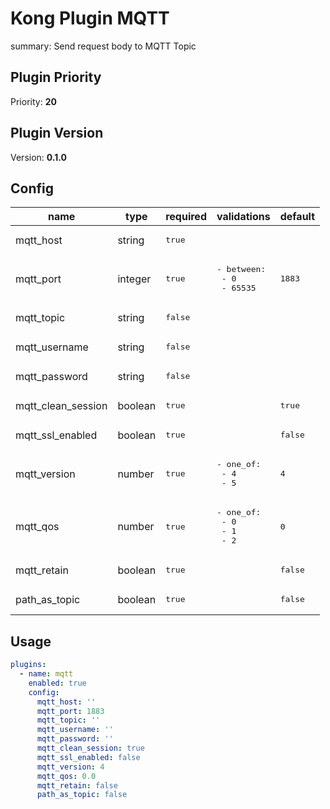 # Kong Plugin MQTT

summary: Send request body to MQTT Topic

<!-- BEGINNING OF KONG-PLUGIN DOCS HOOK -->
## Plugin Priority

Priority: **20**

## Plugin Version

Version: **0.1.0**

## Config

| name | type | required | validations | default |
|-----|-----|-----|-----|-----|
| mqtt_host | string | <pre>true</pre> |  |  |
| mqtt_port | integer | <pre>true</pre> | <pre>- between:<br/>  - 0<br/>  - 65535</pre> | <pre>1883</pre> |
| mqtt_topic | string | <pre>false</pre> |  |  |
| mqtt_username | string | <pre>false</pre> |  |  |
| mqtt_password | string | <pre>false</pre> |  |  |
| mqtt_clean_session | boolean | <pre>true</pre> |  | <pre>true</pre> |
| mqtt_ssl_enabled | boolean | <pre>true</pre> |  | <pre>false</pre> |
| mqtt_version | number | <pre>true</pre> | <pre>- one_of:<br/>  - 4<br/>  - 5</pre> | <pre>4</pre> |
| mqtt_qos | number | <pre>true</pre> | <pre>- one_of:<br/>  - 0<br/>  - 1<br/>  - 2</pre> | <pre>0</pre> |
| mqtt_retain | boolean | <pre>true</pre> |  | <pre>false</pre> |
| path_as_topic | boolean | <pre>true</pre> |  | <pre>false</pre> |

## Usage

```yaml
plugins:
  - name: mqtt
    enabled: true
    config:
      mqtt_host: ''
      mqtt_port: 1883
      mqtt_topic: ''
      mqtt_username: ''
      mqtt_password: ''
      mqtt_clean_session: true
      mqtt_ssl_enabled: false
      mqtt_version: 4
      mqtt_qos: 0.0
      mqtt_retain: false
      path_as_topic: false

```
<!-- END OF KONG-PLUGIN DOCS HOOK -->
